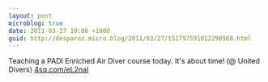 ```yaml
---
layout: post
microblog: true
date: 2011-03-27 10:08 +1000
guid: http://desparoz.micro.blog/2011/03/27/t51797591012290560.html
---
```

Teaching a PADI Enriched Air Diver course today. It's about time! (@ United Divers) [4sq.com/eL2naI](http://4sq.com/eL2naI)
